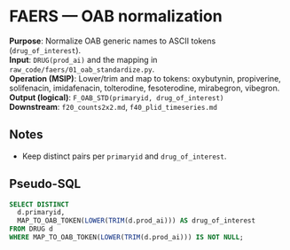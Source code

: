 ﻿# FAERS — OAB normalization
**Purpose**: Normalize OAB generic names to ASCII tokens (`drug_of_interest`).  
**Input**: `DRUG(prod_ai)` and the mapping in `raw_code/faers/01_oab_standardize.py`.  
**Operation (MSIP)**: Lower/trim and map to tokens: oxybutynin, propiverine, solifenacin, imidafenacin, tolterodine, fesoterodine, mirabegron, vibegron.  
**Output (logical)**: `F_OAB_STD(primaryid, drug_of_interest)`  
**Downstream**: `f20_counts2x2.md`, `f40_plid_timeseries.md`

## Notes
- Keep distinct pairs per `primaryid` and `drug_of_interest`.

## Pseudo-SQL
```sql
SELECT DISTINCT
  d.primaryid,
  MAP_TO_OAB_TOKEN(LOWER(TRIM(d.prod_ai))) AS drug_of_interest
FROM DRUG d
WHERE MAP_TO_OAB_TOKEN(LOWER(TRIM(d.prod_ai))) IS NOT NULL;
```
